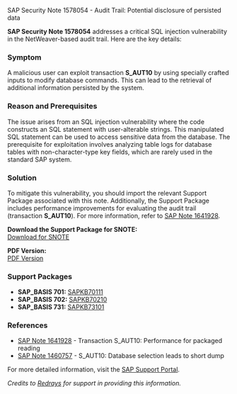 SAP Security Note 1578054 - Audit Trail: Potential disclosure of persisted data

**SAP Security Note 1578054** addresses a critical SQL injection vulnerability in the NetWeaver-based audit trail. Here are the key details:

### **Symptom**
A malicious user can exploit transaction **S_AUT10** by using specially crafted inputs to modify database commands. This can lead to the retrieval of additional information persisted by the system.

### **Reason and Prerequisites**
The issue arises from an SQL injection vulnerability where the code constructs an SQL statement with user-alterable strings. This manipulated SQL statement can be used to access sensitive data from the database. The prerequisite for exploitation involves analyzing table logs for database tables with non-character-type key fields, which are rarely used in the standard SAP system.

### **Solution**
To mitigate this vulnerability, you should import the relevant Support Package associated with this note. Additionally, the Support Package includes performance improvements for evaluating the audit trail (transaction **S_AUT10**). For more information, refer to [SAP Note 1641928](https://me.sap.com/notes/1641928).

**Download the Support Package for SNOTE:**  
[Download for SNOTE](https://notesdownloads.sap.com/note/0040000009363582017)

**PDF Version:**  
[PDF Version](https://userapps.support.sap.com/sap/support/sfm/notes/print/0001578054?language=en-US&token=8F6B91080D84680BB228C23ED2950D0F)

### **Support Packages**
- **SAP_BASIS 701:** [SAPKB70111](https://me.sap.com/supportpackage/SAPKB70111)
- **SAP_BASIS 702:** [SAPKB70210](https://me.sap.com/supportpackage/SAPKB70210)
- **SAP_BASIS 731:** [SAPKB73101](https://me.sap.com/supportpackage/SAPKB73101)

### **References**
- [SAP Note 1641928](https://me.sap.com/notes/1641928) - Transaction S_AUT10: Performance for packaged reading
- [SAP Note 1460757](https://me.sap.com/notes/1460757) - S_AUT10: Database selection leads to short dump

For more detailed information, visit the [SAP Support Portal](https://me.sap.com/).

*Credits to [Redrays](https://redrays.io) for support in providing this information.*